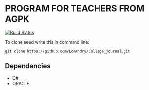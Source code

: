 # PROGRAM FOR TEACHERS FROM AGPK 

[![Build Status](https://semaphoreci.com/api/v1/lomandry-26/college_journal/branches/master/badge.svg)](https://semaphoreci.com/lomandry-26/college_journal)

To clone need write this in command line:
```
git clone https://github.com/LomAndry/College_journal.git
```

## Dependencies
* C#
* ORACLE
